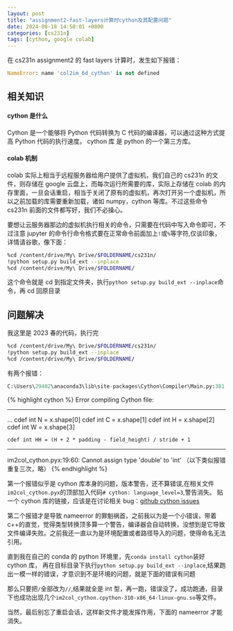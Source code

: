 ```yaml
---
layout: post
title: "assignment2-fast-layers计算时cython及其配置问题"
date: 2024-08-18 14:50:01 +0800
categories: [cs231n]
tags: [cython, google colab]
---
```


在 cs231n assignment2 的 fast layers 计算时，发生如下报错：

```python
NameError: name 'col2im_6d_cython' is not defined
```

## 相关知识

#### cython 是什么

Cython 是一个能够将 Python 代码转换为 C 代码的编译器，可以通过这种方式提高 Python 代码的执行速度。
cython 库 是 python 的一个第三方库。

#### colab 机制

colab 实际上相当于远程服务器给用户提供了虚拟机，我们自己的 cs231n 的文件，则存储在 google 云盘上，而每次运行所需要的库，实际上存储在 colab 的内存里面，一旦会话重启，相当于关闭了原有的虚拟机，再次打开另一个虚拟机，所以之前加载的库需要重新加载，诸如 numpy，cython 等库。不过这些命令 cs231n 前面的文件都写好，我们不必操心。

要想让云服务器那边的虚拟机执行相关的命令，只需要在代码中写入命令即可，不过注意 jupyter 的命令行命令格式要在正常命令前面加上`!`或`%`等字符,仅谈印象，详情请谷歌，像下面：

```bash
%cd /content/drive/My\ Drive/$FOLDERNAME/cs231n/
!python setup.py build_ext --inplace
%cd /content/drive/My\ Drive/$FOLDERNAME/
```

这个命令就是 cd 到指定文件夹，执行`python setup.py build_ext --inplace`命令，再 cd 回原目录

## 问题解决

我这里是 2023 春的代码，执行完

```bash
%cd /content/drive/My\ Drive/$FOLDERNAME/cs231n/
!python setup.py build_ext --inplace
%cd /content/drive/My\ Drive/$FOLDERNAME/
```

有两个报错：

```python
C:\Users\29402\anaconda3\lib\site-packages\Cython\Compiler\Main.py:381: FutureWarning: Cython directive 'language_level' not set, using '3str' for now (Py3). This has changed from earlier releases! File: C:\Users\29402\Desktop\cs231n\assignment2\cs231n\im2col_cython.pyx
```

{% highlight cython %}
Error compiling Cython file:

---

...
cdef int N = x.shape[0]
cdef int C = x.shape[1]
cdef int H = x.shape[2]
cdef int W = x.shape[3]

    cdef int HH = (H + 2 * padding - field_height) / stride + 1

---

im2col_cython.pyx:19:60: Cannot assign type 'double' to 'int'
（以下类似报错重复三次，略）
{% endhighlight %}

第一个报错似乎是 cython 库本身的问题，版本警告，还不算错误,在相关文件`im2col_cython.pyx`的顶部加入代码`# cython: language_level=3`,警告消失。
贴一个 cython 库的链接，应该是在讨论相关 bug：[github cython issues](https://github.com/cython/cython/issues/5484)

第二个报错才是导致 nameerror 的罪魁祸首，之前我以为是一个小错误，带着 c++的直觉，觉得类型转换顶多算一个警告，编译器会自动转换，没想到是它导致文件编译失败。之前我还一直以为是环境配置或者路径导入的问题，使得命名无法引用。

直到我在自己的 conda 的 python 环境里，先`conda install cython`装好 cython 库，
再在目标目录下执行`python setup.py build_ext --inplace`,结果跑出一模一样的错误，才意识到不是环境的问题，就是下面的错误有问题

那么只要把`/`全部改为`//`,结果就全是 int 型，再一跑，错误没了，成功跑通，目录下也成功出现几个`im2col_cython.cpython-310-x86_64-linux-gnu.so`等文件。

当然，最后别忘了重启会话，这样新文件才能发挥作用，下面的 nameerror 才能消失。
